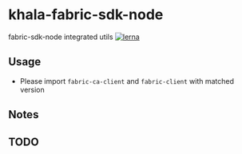 # khala-fabric-sdk-node
fabric-sdk-node integrated utils
[![lerna](https://img.shields.io/badge/maintained%20with-lerna-cc00ff.svg)](https://lerna.js.org/)

## Usage
- Please import `fabric-ca-client` and `fabric-client` with matched version

## Notes


 
## TODO

